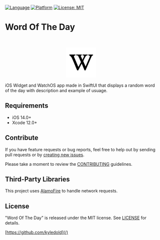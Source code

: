 [![Language](http://img.shields.io/badge/language-swift-orange?style=flat
)](https://developer.apple.com/swift)
[![Platform](https://img.shields.io/badge/platform-iOS%20%7C%20WatchOS-blue)]()
[![License: MIT](https://img.shields.io/badge/License-MIT-yellow.svg)](https://opensource.org/licenses/MIT)

# Word Of The Day
<br />
<p align="center">
  <img src="logo.png" alt="Logo" width="100" height="100">
  <p align="left">
    iOS Widget and WatchOS app made in SwiftUI that displays a random word of the day with description and example of usuage.

  </p>
</p>

## Requirements

- iOS 14.0+
- Xcode 12.0+

## Contribute

If you have feature requests or bug reports, feel free to help out by sending pull requests or by [creating new issues](https://github.com/kyledold/WordOfTheDay/issues/new). 

Please take a moment to
review the [CONTRIBUTING](.github/CONTRIBUTING.md) guidelines.
    
## Third-Party Libraries

This project uses [AlamoFire](https://github.com/Alamofire/Alamofire) to handle network requests.

## License

"Word Of The Day" is released under the MIT license. See [LICENSE](mit) for details.

[https://github.com/kyledold](/)

[swift-image]:https://img.shields.io/badge/swift-5.0-orange.svg
[swift-url]: https://swift.org/
[license-image]: https://img.shields.io/badge/License-MIT-blue.svg
[license-url]: LICENSE
